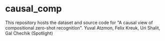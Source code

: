 # causal_comp
This repository hosts the dataset and source code for "A causal view of compositional zero-shot recognition". Yuval Atzmon, Felix Kreuk, Uri Shalit, Gal Chechik (Spotlight)
